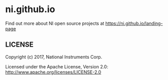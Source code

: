 ni.github.io
=============

Find out more about NI open source projects at https://ni.github.io/landing-page

LICENSE
-------

Copyright (c) 2017, National Instruments Corp.

Licensed under the Apache License, Version 2.0: http://www.apache.org/licenses/LICENSE-2.0
